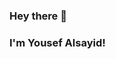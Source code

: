 ### Hey there 👋
### I'm Yousef Alsayid!
<!--
**yalsayid/yalsayid** is a ✨ _special_ ✨ repository because its `README.md` (this file) appears on your GitHub profile.

I'm Yousef Alsayid!
- I'm a BA CS Student at Hunter College

- 🔭 I’m currently working on ...
- 🌱 I’m currently learning ...
- 👯 I’m looking to collaborate on ...
- 🤔 I’m looking for help with ...
- 💬 Ask me about ...
- 📫 How to reach me: ...
- 😄 Pronouns: ...
- ⚡ Fun fact: ...
-->
